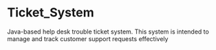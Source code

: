 # Ticket_System
 Java-based help desk trouble ticket system. This system is intended to manage and track customer support requests effectively
